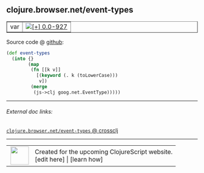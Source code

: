 ## clojure.browser.net/event-types



 <table border="1">
<tr>
<td>var</td>
<td><a href="https://github.com/cljsinfo/cljs-api-docs/tree/0.0-927"><img valign="middle" alt="[+] 0.0-927" title="Added in 0.0-927" src="https://img.shields.io/badge/+-0.0--927-lightgrey.svg"></a> </td>
</tr>
</table>









Source code @ [github](https://github.com/clojure/clojurescript/blob/r1843/src/cljs/clojure/browser/net.cljs#L23-L30):

```clj
(def event-types
  (into {}
        (map
         (fn [[k v]]
           [(keyword (. k (toLowerCase)))
            v])
         (merge
          (js->clj goog.net.EventType)))))
```

<!--
Repo - tag - source tree - lines:

 <pre>
clojurescript @ r1843
└── src
    └── cljs
        └── clojure
            └── browser
                └── <ins>[net.cljs:23-30](https://github.com/clojure/clojurescript/blob/r1843/src/cljs/clojure/browser/net.cljs#L23-L30)</ins>
</pre>

-->

---



###### External doc links:

[`clojure.browser.net/event-types` @ crossclj](http://crossclj.info/fun/clojure.browser.net.cljs/event-types.html)<br>

---

 <table>
<tr><td>
<img valign="middle" align="right" width="48px" src="http://i.imgur.com/Hi20huC.png">
</td><td>
Created for the upcoming ClojureScript website.<br>
[edit here] | [learn how]
</td></tr></table>

[edit here]:https://github.com/cljsinfo/cljs-api-docs/blob/master/cljsdoc/clojure.browser.net_event-types.cljsdoc
[learn how]:https://github.com/cljsinfo/cljs-api-docs/wiki/cljsdoc-files

<!--

This information was too distracting to show to readers, but I'll leave it
commented here since it is helpful to:

- pretty-print the data used to generate this document
- and show how to retrieve that data



The API data for this symbol:

```clj
{:ns "clojure.browser.net",
 :name "event-types",
 :type "var",
 :source {:code "(def event-types\n  (into {}\n        (map\n         (fn [[k v]]\n           [(keyword (. k (toLowerCase)))\n            v])\n         (merge\n          (js->clj goog.net.EventType)))))",
          :title "Source code",
          :repo "clojurescript",
          :tag "r1843",
          :filename "src/cljs/clojure/browser/net.cljs",
          :lines [23 30]},
 :full-name "clojure.browser.net/event-types",
 :full-name-encode "clojure.browser.net_event-types",
 :history [["+" "0.0-927"]]}

```

Retrieve the API data for this symbol:

```clj
;; from Clojure REPL
(require '[clojure.edn :as edn])
(-> (slurp "https://raw.githubusercontent.com/cljsinfo/cljs-api-docs/catalog/cljs-api.edn")
    (edn/read-string)
    (get-in [:symbols "clojure.browser.net/event-types"]))
```

-->
